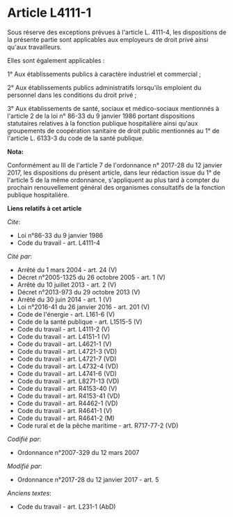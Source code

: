 # Article L4111-1

Sous réserve des exceptions prévues à l'article L. 4111-4, les dispositions de la présente partie sont applicables aux
employeurs de droit privé ainsi qu'aux travailleurs.

Elles sont également applicables :

1° Aux établissements publics à caractère industriel et commercial ;

2° Aux établissements publics administratifs lorsqu'ils emploient du personnel dans les conditions du droit privé ;

3° Aux établissements de santé, sociaux et médico-sociaux mentionnés à l'article 2 de la loi n° 86-33 du 9 janvier 1986
portant dispositions statutaires relatives à la fonction publique hospitalière ainsi qu'aux groupements de coopération
sanitaire de droit public  mentionnés au 1° de l'article L. 6133-3 du code de la santé publique.

**Nota:**

Conformément au III de l'article 7 de l'ordonnance n° 2017-28 du 12 janvier 2017, les dispositions du présent article, dans
leur rédaction issue du 1° de l'article 5 de la même ordonnance, s'appliquent au plus tard à compter du prochain
renouvellement général des organismes consultatifs de la fonction publique hospitalière.

**Liens relatifs à cet article**

_Cite_:

  - Loi n°86-33 du 9 janvier 1986
  - Code du travail - art. L4111-4

_Cité par_:

  - Arrêté du 1 mars 2004 - art. 24 (V)
  - Décret n°2005-1325 du 26 octobre 2005 - art. 1 (V)
  - Arrêté du 10 juillet 2013 - art. 2 (V)
  - Décret n°2013-973 du 29 octobre 2013 (V)
  - Arrêté du 30 juin 2014 - art. 1 (V)
  - Loi n°2016-41 du 26 janvier 2016 - art. 201 (V)
  - Code de l'énergie - art. L161-6 (V)
  - Code de la santé publique - art. L1515-5 (V)
  - Code du travail - art. L4111-2 (V)
  - Code du travail - art. L4151-1 (V)
  - Code du travail - art. L4621-1 (V)
  - Code du travail - art. L4721-3 (VD)
  - Code du travail - art. L4721-7 (VD)
  - Code du travail - art. L4732-4 (VD)
  - Code du travail - art. L4741-6 (VD)
  - Code du travail - art. L8271-13 (VD)
  - Code du travail - art. R4153-40 (V)
  - Code du travail - art. R4153-41 (VD)
  - Code du travail - art. R4462-1 (VD)
  - Code du travail - art. R4641-1 (V)
  - Code du travail - art. R4641-2 (M)
  - Code rural et de la pêche maritime - art. R717-77-2 (VD)

_Codifié par_:

  - Ordonnance n°2007-329 du 12 mars 2007

_Modifié par_:

  - Ordonnance n°2017-28 du 12 janvier 2017 - art. 5

_Anciens textes_:

  - Code du travail - art. L231-1 (AbD)
